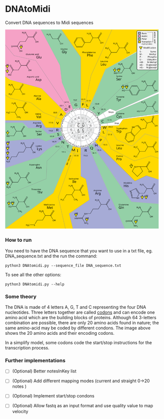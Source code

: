 # DNAtoMidi
Convert DNA sequences to Midi sequences
<p align="center"> 
<img src="CodonstoAminoacides.svg" width="600">
</p>

### How to run

You need to have the DNA sequence that you want to use in a txt file, eg. DNA_sequence.txt and the run the command:

```
python3 DNAtomidi.py --sequence_file DNA_sequence.txt
```

To see all the other options:

```
python3 DNAtomidi.py --help
```

### Some theory

The DNA is made of 4 letters A, G, T and C representing the four DNA nucleotides. Three letters together are called [codons](https://en.wikipedia.org/wiki/Codon_(disambiguation)) and can encode one amino acid which are the building blocks of proteins. Although 64 3-letters combination are possible, there are only 20 amino acids found in nature; the same amino-acid may be coded by different condons. The image above shows the 20 amino acids and their encoding codons.

In a simplify model, some codons code the start/stop instructions for the transcription process.


### Further implementations

- [ ] \(Optional) Better notesInKey list
- [ ] \(Optional) Add different mapping modes (current and straight 0->20 notes )
- [ ] \(Optional) Implement start/stop condons
- [ ] \(Optional) Allow fastq as an input format and use quality value to map velocity

